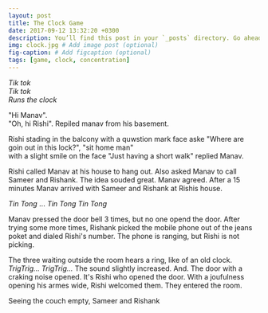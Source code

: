 ```yaml
---
layout: post
title: The Clock Game
date: 2017-09-12 13:32:20 +0300
description: You’ll find this post in your `_posts` directory. Go ahead and edit it and re-build the site to see your changes. # Add post description (optional)
img: clock.jpg # Add image post (optional)
fig-caption: # Add figcaption (optional)
tags: [game, clock, concentration]
---
```


_Tik tok<br/>
Tik tok<br/>
Runs the clock_

"Hi Manav".<br/>
"Oh, hi Rishi". Repiled manav from his basement.

Rishi stading in the balcony with a quwstion mark face aske "Where are goin out in this lock?", "sit home man"<br/>
with a slight smile on the face "Just having a short walk" replied Manav.<br/>

Rishi called Manav at his house to hang out. Also asked Manav to call Sameer and Rishank.
The idea souded great. Manav agreed. After a 15 minutes Manav arrived with Sameer and Rishank at Rishis house.<br/>

_Tin Tong_
...
_Tin Tong_
_Tin Tong_

Manav pressed the door bell 3 times, but no one opend the door.
After trying some more times, Rishank picked the mobile phone out of the jeans poket and dialed Rishi's number.
The phone is ranging, but Rishi is not picking.

The three waiting outside the room hears a ring, like of an old clock.
_TrigTrig...
TrigTrig..._
The sound slightly increased. And. The door with a craking noise opened. It's Rishi who opened the door.
With a joufulness opening his armes wide, Rishi welcomed them. They entered the room.

Seeing the couch empty, Sameer and Rishank

